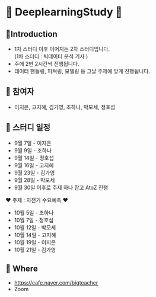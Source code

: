 # 📝 DeeplearningStudy 📝

## 📌Introduction
- 1차 스터디 이후 이어지는 2차 스터디입니다.<br>
  (1차 스터디 : 빅데이터 분석 기사 )
- 주에 2번 2시간씩 진행됩니다.
- 데이터 핸들링, 피쳐링, 모델링 등 그날 주제에 맞게 진행됩니다.<br>

## 📌 참여자
- 이지은, 고지혜, 김가영, 조하나, 박모세, 정호섭<br>

## 📌 스터디 일정 
- 9월 7일 - 이지은<br>
- 9월 9일 - 조하나<br>
- 9월 14일 - 정호섭<br>
- 9월 16일 - 고지혜<br>
- 9월 23일 - 김가영 <br>
- 9월 28일 - 박모세<br>
- 9월 30일 이후로 주제 하나 잡고 AtoZ 진행<br>

❤️ 주제 : 자전거 수요예측 ❤️ 
- 10월 5일 - 조하나<br>
- 10월 7일 - 정호섭<br>
- 10월 12일 - 박모세<br>
- 10월 14일 - 고지혜<br>
- 10월 19일 - 이지은<br>
- 10월 21일 - 김가영 <br>

## 📌 Where 
- https://cafe.naver.com/bigteacher
- Zoom 
